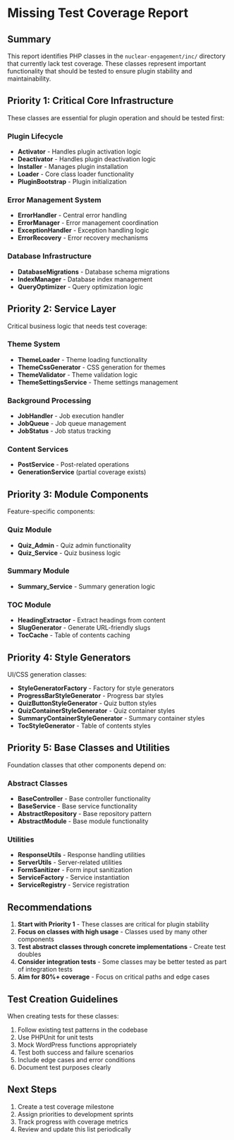 # Missing Test Coverage Report

## Summary
This report identifies PHP classes in the `nuclear-engagement/inc/` directory that currently lack test coverage. These classes represent important functionality that should be tested to ensure plugin stability and maintainability.

## Priority 1: Critical Core Infrastructure
These classes are essential for plugin operation and should be tested first:

### Plugin Lifecycle
- **Activator** - Handles plugin activation logic
- **Deactivator** - Handles plugin deactivation logic  
- **Installer** - Manages plugin installation
- **Loader** - Core class loader functionality
- **PluginBootstrap** - Plugin initialization

### Error Management System
- **ErrorHandler** - Central error handling
- **ErrorManager** - Error management coordination
- **ExceptionHandler** - Exception handling logic
- **ErrorRecovery** - Error recovery mechanisms

### Database Infrastructure
- **DatabaseMigrations** - Database schema migrations
- **IndexManager** - Database index management
- **QueryOptimizer** - Query optimization logic

## Priority 2: Service Layer
Critical business logic that needs test coverage:

### Theme System
- **ThemeLoader** - Theme loading functionality
- **ThemeCssGenerator** - CSS generation for themes
- **ThemeValidator** - Theme validation logic
- **ThemeSettingsService** - Theme settings management

### Background Processing
- **JobHandler** - Job execution handler
- **JobQueue** - Job queue management
- **JobStatus** - Job status tracking

### Content Services
- **PostService** - Post-related operations
- **GenerationService** (partial coverage exists)

## Priority 3: Module Components
Feature-specific components:

### Quiz Module
- **Quiz_Admin** - Quiz admin functionality
- **Quiz_Service** - Quiz business logic

### Summary Module  
- **Summary_Service** - Summary generation logic

### TOC Module
- **HeadingExtractor** - Extract headings from content
- **SlugGenerator** - Generate URL-friendly slugs
- **TocCache** - Table of contents caching

## Priority 4: Style Generators
UI/CSS generation classes:

- **StyleGeneratorFactory** - Factory for style generators
- **ProgressBarStyleGenerator** - Progress bar styles
- **QuizButtonStyleGenerator** - Quiz button styles
- **QuizContainerStyleGenerator** - Quiz container styles
- **SummaryContainerStyleGenerator** - Summary container styles
- **TocStyleGenerator** - Table of contents styles

## Priority 5: Base Classes and Utilities
Foundation classes that other components depend on:

### Abstract Classes
- **BaseController** - Base controller functionality
- **BaseService** - Base service functionality
- **AbstractRepository** - Base repository pattern
- **AbstractModule** - Base module functionality

### Utilities
- **ResponseUtils** - Response handling utilities
- **ServerUtils** - Server-related utilities
- **FormSanitizer** - Form input sanitization
- **ServiceFactory** - Service instantiation
- **ServiceRegistry** - Service registration

## Recommendations

1. **Start with Priority 1** - These classes are critical for plugin stability
2. **Focus on classes with high usage** - Classes used by many other components
3. **Test abstract classes through concrete implementations** - Create test doubles
4. **Consider integration tests** - Some classes may be better tested as part of integration tests
5. **Aim for 80%+ coverage** - Focus on critical paths and edge cases

## Test Creation Guidelines

When creating tests for these classes:

1. Follow existing test patterns in the codebase
2. Use PHPUnit for unit tests
3. Mock WordPress functions appropriately
4. Test both success and failure scenarios
5. Include edge cases and error conditions
6. Document test purposes clearly

## Next Steps

1. Create a test coverage milestone
2. Assign priorities to development sprints
3. Track progress with coverage metrics
4. Review and update this list periodically